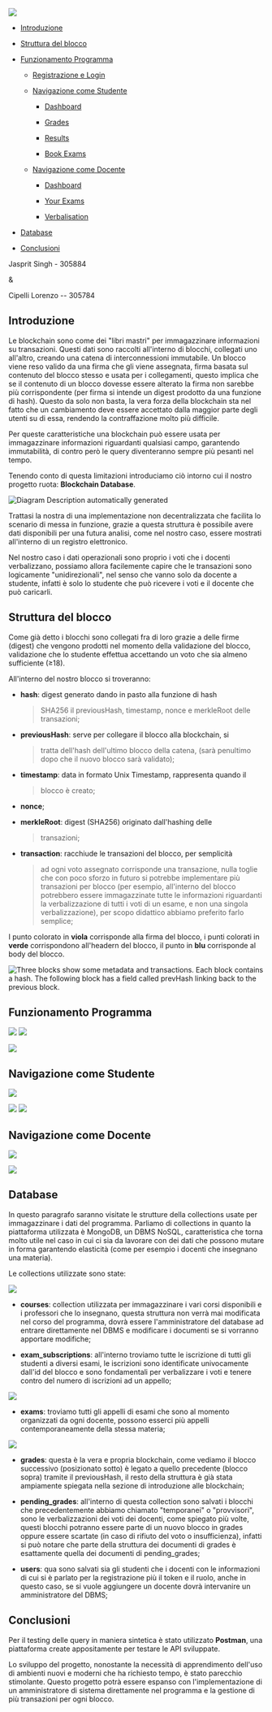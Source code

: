 ![](assets/media/image1.png)

-   [Introduzione](#Introduzione)

-   [Struttura del blocco](#Struttura_Blocco)

-   [Funzionamento Programma](#Funzionamento_Programma)

    -   [Registrazione e Login](#Login)

    -   [Navigazione come Studente](#Navigazione_Studente)

        -   [Dashboard](#Dashboard_Studente)

        -   [Grades](#Grades_Studente)

        -   [Results](#Results_Studente)

        -   [Book Exams](#Book_Exams_studente)

    -   [Navigazione come Docente](#Navigazione_Docente)

        -   [Dashboard](#Dashboard_Docente)

        -   [Your Exams](#Your_Exams_Docente)

        -   [Verbalisation](#Verbalisation_Docente)

-   [Database](#Database)

-   [Conclusioni](#Conclusioni)

Jasprit Singh - 305884

&

Cipelli Lorenzo -- 305784

## Introduzione

Le blockchain sono come dei "libri mastri" per immagazzinare
informazioni su transazioni. Questi dati sono raccolti all'interno di
blocchi, collegati uno all'altro, creando una catena di interconnessioni
immutabile. Un blocco viene reso valido da una firma che gli viene
assegnata, firma basata sul contenuto del blocco stesso e usata per i
collegamenti, questo implica che se il contenuto di un blocco dovesse
essere alterato la firma non sarebbe più corrispondente (per firma si
intende un digest prodotto da una funzione di hash). Questo da solo non
basta, la vera forza della blockchain sta nel fatto che un cambiamento
deve essere accettato dalla maggior parte degli utenti su di essa,
rendendo la contraffazione molto più difficile.

Per queste caratteristiche una blockchain può essere usata per
immagazzinare informazioni riguardanti qualsiasi campo, garantendo
immutabilità, di contro però le query diventeranno sempre più pesanti
nel tempo.

Tenendo conto di questa limitazioni introduciamo ciò intorno cui il
nostro progetto ruota: **Blockchain Database**.

![Diagram Description automatically
generated](assets/media/image2.png)

Trattasi la nostra di una implementazione non decentralizzata che
facilita lo scenario di messa in funzione, grazie a questa struttura è
possibile avere dati disponibili per una futura analisi, come nel nostro
caso, essere mostrati all'interno di un registro elettronico.

Nel nostro caso i dati operazionali sono proprio i voti che i docenti
verbalizzano, possiamo allora facilemente capire che le transazioni sono
logicamente "unidirezionali", nel senso che vanno solo da docente a
studente, infatti è solo lo studente che può ricevere i voti e il
docente che può caricarli.

## Struttura del blocco

Come già detto i blocchi sono collegati fra di loro grazie a delle firme
(digest) che vengono prodotti nel momento della validazione del blocco,
validazione che lo studente effettua accettando un voto che sia almeno
sufficiente (≥18).

All'interno del nostro blocco si troveranno:

-   **hash**: digest generato dando in pasto alla funzione di hash
    > SHA256 il previousHash, timestamp, nonce e merkleRoot delle
    > transazioni;

-   **previousHash**: serve per collegare il blocco alla blockchain, si
    > tratta dell'hash dell'ultimo blocco della catena, (sarà penultimo
    > dopo che il nuovo blocco sarà validato);

-   **timestamp**: data in formato Unix Timestamp, rappresenta quando il
    > blocco è creato;

-   **nonce**;

-   **merkleRoot**: digest (SHA256) originato dall'hashing delle
    > transazioni;

-   **transaction**: racchiude le transazioni del blocco, per semplicità
    > ad ogni voto assegnato corrisponde una transazione, nulla toglie
    > che con poco sforzo in futuro si potrebbe implementare più
    > transazioni per blocco (per esempio, all'interno del blocco
    > potrebbero essere immagazzinate tutte le informazioni riguardanti
    > la verbalizzazione di tutti i voti di un esame, e non una singola
    > verbalizzazione), per scopo didattico abbiamo preferito farlo
    > semplice;

I punto colorato in **viola** corrisponde alla firma del blocco, i punti
colorati in **verde** corrispondono all'headern del blocco, il punto in
**blu** corrisponde al body del blocco.

![Three blocks show some metadata and transactions. Each block contains
a hash. The following block has a field called prevHash linking back to
the previous
block.](assets/media/image3.png)

## Funzionamento Programma

![](assets/media/image4.png)
![](assets/media/image5.png)

![](assets/media/image7.png)
## Navigazione come Studente

![](assets/media/image8.png)

![](assets/media/image9.png)
![](assets/media/image10.png)

## Navigazione come Docente

![](assets/media/image11.png)

![](assets/media/image15.png)

## Database

In questo paragrafo saranno visitate le strutture della collections
usate per immagazzinare i dati del programma. Parliamo di collections in
quanto la piattaforma utilizzata è MongoDB, un DBMS NoSQL,
caratteristica che torna molto utile nel caso in cui ci sia da lavorare
con dei dati che possono mutare in forma garantendo elasticità (come per
esempio i docenti che insegnano una materia).

Le collections utilizzate sono state:

![](assets/media/image16.png)
-   **courses**: collection utilizzata per
    immagazzinare i vari corsi disponibili e i professori che lo
    insegnano, questa struttura non verrà mai modificata nel corso del
    programma, dovrà essere l'amministratore del database ad entrare
    direttamente nel DBMS e modificare i documenti se si vorranno
    apportare modifiche;

-   **exam_subscriptions**: all'interno troviamo tutte le iscrizione di
    tutti gli studenti a diversi esami, le iscrizioni sono identificate
    univocamente dall'id del blocco e sono fondamentali per verbalizzare
    i voti e tenere contro del numero di iscrizioni ad un appello;

![](assets/media/image18.png)
-   **exams**: troviamo tutti gli appelli di esami che sono al momento
    organizzati da ogni docente, possono esserci più appelli
    contemporaneamente della stessa materia;

![](assets/media/image19.png)
-   **grades**: questa è la vera e propria blockchain, come vediamo il
    blocco successivo (posizionato sotto) è legato a quello precedente
    (blocco sopra) tramite il previousHash, il resto della struttura è
    già stata ampiamente spiegata nella sezione di introduzione alle
    blockchain;

-   **pending_grades**: all'interno di questa collection sono salvati i
    blocchi che precedentemente abbiamo chiamato "temporanei" o
    "provvisori", sono le verbalizzazioni dei voti dei docenti, come
    spiegato più volte, questi blocchi potranno essere parte di un nuovo
    blocco in grades oppure essere scartate (in caso di rifiuto del voto
    o insufficienza), infatti si può notare che parte della struttura
    dei documenti di grades è esattamente quella dei documenti di
    pending_grades;

-   **users**: qua sono salvati sia gli studenti che i docenti con le
    informazioni di cui si è parlato per la registrazione più il token e
    il ruolo, anche in questo caso, se si vuole aggiungere un docente
    dovrà intervanire un amministratore del DBMS;

## Conclusioni

Per il testing delle query in maniera sintetica è stato utilizzato
**Postman**, una piattaforma create appositamente per testare le API
sviluppate.

Lo sviluppo del progetto, nonostante la necessità di apprendimento
dell'uso di ambienti nuovi e moderni che ha richiesto tempo, è stato
parecchio stimolante. Questo progetto potrà essere espanso con
l'implementazione di un amministratore di sistema direttamente nel
programma e la gestione di più transazioni per ogni blocco.
